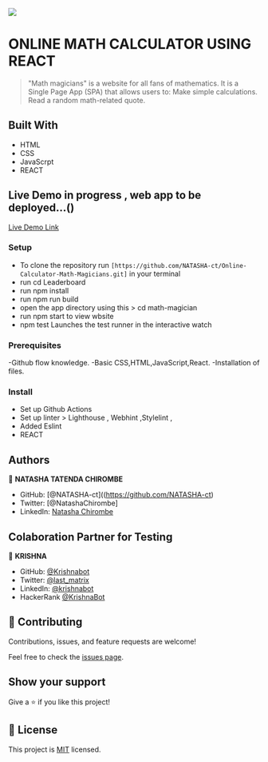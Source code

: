 ![](https://img.shields.io/badge/Microverse-blueviolet)

# ONLINE MATH CALCULATOR USING REACT

> "Math magicians" is a website for all fans of mathematics. It is a Single Page App (SPA) that allows users to: Make simple calculations. Read a random math-related quote.


## Built With

- HTML
- CSS
- JavaScrpt
- REACT

## Live Demo in progress , web app to be deployed...()

[Live Demo Link]()

### Setup
- To clone the repository run `[https://github.com/NATASHA-ct/Online-Calculator-Math-Magicians.git]` in your terminal
- run cd Leaderboard
- run npm install
- run npm run build
- open the app directory using this >  cd math-magician
- run npm start to view wbsite
- npm test
Launches the test runner in the interactive watch

### Prerequisites
-Github flow knowledge.
-Basic CSS,HTML,JavaScript,React.
-Installation of files.

### Install
- Set up Github Actions
- Set up linter > Lighthouse , Webhint ,Stylelint ,
- Added Eslint
- REACT


## Authors

👤 **NATASHA TATENDA CHIROMBE**

- GitHub: [@NATASHA-ct]((https://github.com/NATASHA-ct)
- Twitter: [@NatashaChirombe]
- LinkedIn: [Natasha Chirombe](linkedin.com/in/natasha-chirombe-1531aa17b)

## Colaboration Partner for Testing

👤 **KRISHNA**

- GitHub: [@Krishnabot](https://github.com/Krishnabot)
- Twitter: [@last_matrix](https://twitter.com/last_matrix)
- LinkedIn: [@krishnabot](https://www.linkedin.com/in/krishnabot/)
- HackerRank [@KrishnaBot](https://www.hackerrank.com/KrishnaBot)


## 🤝 Contributing

Contributions, issues, and feature requests are welcome!

Feel free to check the [issues page](../../issues/).

## Show your support

Give a ⭐️ if you like this project!

## 📝 License

This project is [MIT](./MIT.md) licensed.
